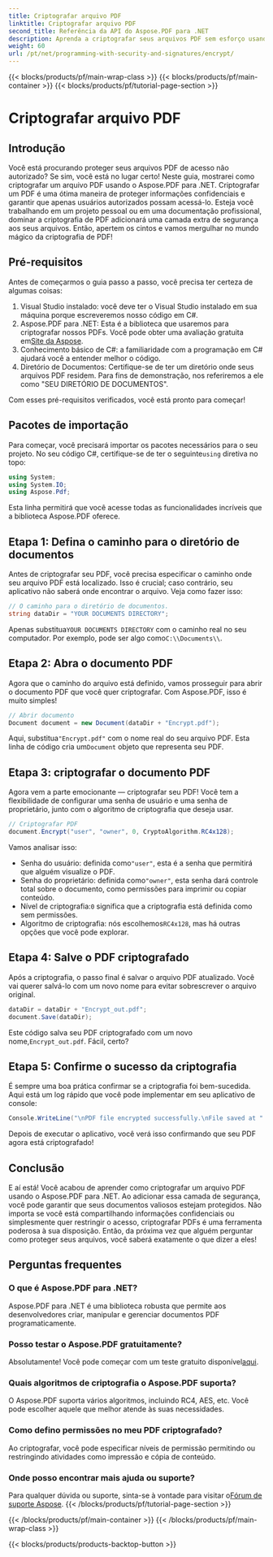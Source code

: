 ```yaml
---
title: Criptografar arquivo PDF
linktitle: Criptografar arquivo PDF
second_title: Referência da API do Aspose.PDF para .NET
description: Aprenda a criptografar seus arquivos PDF sem esforço usando o Aspose.PDF para .NET. Proteja informações confidenciais com nosso guia passo a passo fácil.
weight: 60
url: /pt/net/programming-with-security-and-signatures/encrypt/
---
```


{{< blocks/products/pf/main-wrap-class >}}
{{< blocks/products/pf/main-container >}}
{{< blocks/products/pf/tutorial-page-section >}}

# Criptografar arquivo PDF

## Introdução

Você está procurando proteger seus arquivos PDF de acesso não autorizado? Se sim, você está no lugar certo! Neste guia, mostrarei como criptografar um arquivo PDF usando o Aspose.PDF para .NET. Criptografar um PDF é uma ótima maneira de proteger informações confidenciais e garantir que apenas usuários autorizados possam acessá-lo. Esteja você trabalhando em um projeto pessoal ou em uma documentação profissional, dominar a criptografia de PDF adicionará uma camada extra de segurança aos seus arquivos. Então, apertem os cintos e vamos mergulhar no mundo mágico da criptografia de PDF!

## Pré-requisitos

Antes de começarmos o guia passo a passo, você precisa ter certeza de algumas coisas:

1. Visual Studio instalado: você deve ter o Visual Studio instalado em sua máquina porque escreveremos nosso código em C#.
2.  Aspose.PDF para .NET: Esta é a biblioteca que usaremos para criptografar nossos PDFs. Você pode obter uma avaliação gratuita em[Site da Aspose](https://releases.aspose.com/).
3. Conhecimento básico de C#: a familiaridade com a programação em C# ajudará você a entender melhor o código.
4. Diretório de Documentos: Certifique-se de ter um diretório onde seus arquivos PDF residem. Para fins de demonstração, nos referiremos a ele como "SEU DIRETÓRIO DE DOCUMENTOS".

Com esses pré-requisitos verificados, você está pronto para começar!

## Pacotes de importação

 Para começar, você precisará importar os pacotes necessários para o seu projeto. No seu código C#, certifique-se de ter o seguinte`using` diretiva no topo:

```csharp
using System;
using System.IO;
using Aspose.Pdf;
```

Esta linha permitirá que você acesse todas as funcionalidades incríveis que a biblioteca Aspose.PDF oferece.

## Etapa 1: Defina o caminho para o diretório de documentos

Antes de criptografar seu PDF, você precisa especificar o caminho onde seu arquivo PDF está localizado. Isso é crucial; caso contrário, seu aplicativo não saberá onde encontrar o arquivo. Veja como fazer isso:

```csharp
// O caminho para o diretório de documentos.
string dataDir = "YOUR DOCUMENTS DIRECTORY";
```

 Apenas substitua`YOUR DOCUMENTS DIRECTORY` com o caminho real no seu computador. Por exemplo, pode ser algo como`C:\\Documents\\`.

## Etapa 2: Abra o documento PDF

Agora que o caminho do arquivo está definido, vamos prosseguir para abrir o documento PDF que você quer criptografar. Com Aspose.PDF, isso é muito simples!

```csharp
// Abrir documento
Document document = new Document(dataDir + "Encrypt.pdf");
```

 Aqui, substitua`"Encrypt.pdf"` com o nome real do seu arquivo PDF. Esta linha de código cria um`Document` objeto que representa seu PDF.

## Etapa 3: criptografar o documento PDF

Agora vem a parte emocionante — criptografar seu PDF! Você tem a flexibilidade de configurar uma senha de usuário e uma senha de proprietário, junto com o algoritmo de criptografia que deseja usar.

```csharp
// Criptografar PDF
document.Encrypt("user", "owner", 0, CryptoAlgorithm.RC4x128);
```

Vamos analisar isso:
-  Senha do usuário: definida como`"user"`, esta é a senha que permitirá que alguém visualize o PDF.
-  Senha do proprietário: definida como`"owner"`, esta senha dará controle total sobre o documento, como permissões para imprimir ou copiar conteúdo.
-  Nível de criptografia:`0` significa que a criptografia está definida como sem permissões.
-  Algoritmo de criptografia: nós escolhemos`RC4x128`, mas há outras opções que você pode explorar.

## Etapa 4: Salve o PDF criptografado

Após a criptografia, o passo final é salvar o arquivo PDF atualizado. Você vai querer salvá-lo com um novo nome para evitar sobrescrever o arquivo original.

```csharp
dataDir = dataDir + "Encrypt_out.pdf";
document.Save(dataDir);
```

 Este código salva seu PDF criptografado com um novo nome,`Encrypt_out.pdf`. Fácil, certo?

## Etapa 5: Confirme o sucesso da criptografia

É sempre uma boa prática confirmar se a criptografia foi bem-sucedida. Aqui está um log rápido que você pode implementar em seu aplicativo de console:

```csharp
Console.WriteLine("\nPDF file encrypted successfully.\nFile saved at " + dataDir);
```

Depois de executar o aplicativo, você verá isso confirmando que seu PDF agora está criptografado!

## Conclusão

E aí está! Você acabou de aprender como criptografar um arquivo PDF usando o Aspose.PDF para .NET. Ao adicionar essa camada de segurança, você pode garantir que seus documentos valiosos estejam protegidos. Não importa se você está compartilhando informações confidenciais ou simplesmente quer restringir o acesso, criptografar PDFs é uma ferramenta poderosa à sua disposição. Então, da próxima vez que alguém perguntar como proteger seus arquivos, você saberá exatamente o que dizer a eles!

## Perguntas frequentes

### O que é Aspose.PDF para .NET?
Aspose.PDF para .NET é uma biblioteca robusta que permite aos desenvolvedores criar, manipular e gerenciar documentos PDF programaticamente.

### Posso testar o Aspose.PDF gratuitamente?
 Absolutamente! Você pode começar com um teste gratuito disponível[aqui](https://releases.aspose.com/).

### Quais algoritmos de criptografia o Aspose.PDF suporta?
O Aspose.PDF suporta vários algoritmos, incluindo RC4, AES, etc. Você pode escolher aquele que melhor atende às suas necessidades.

### Como defino permissões no meu PDF criptografado?
Ao criptografar, você pode especificar níveis de permissão permitindo ou restringindo atividades como impressão e cópia de conteúdo.

### Onde posso encontrar mais ajuda ou suporte?
 Para qualquer dúvida ou suporte, sinta-se à vontade para visitar o[Fórum de suporte Aspose](https://forum.aspose.com/c/pdf/10).
{{< /blocks/products/pf/tutorial-page-section >}}

{{< /blocks/products/pf/main-container >}}
{{< /blocks/products/pf/main-wrap-class >}}

{{< blocks/products/products-backtop-button >}}
